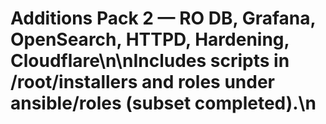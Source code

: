 # Additions Pack 2 — RO DB, Grafana, OpenSearch, HTTPD, Hardening, Cloudflare\n\nIncludes scripts in /root/installers and roles under ansible/roles (subset completed).\n